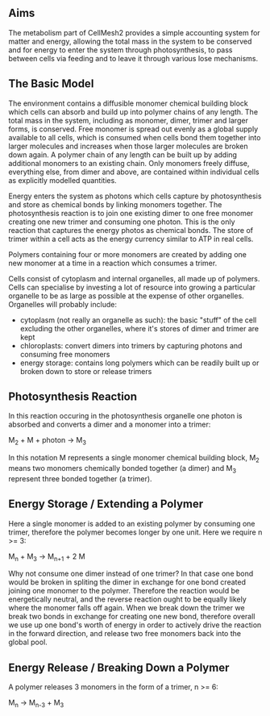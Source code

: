 ## Aims
The metabolism part of CellMesh2 provides a simple accounting system for matter and energy, allowing the total mass in the system to be conserved and for energy to enter the system through photosynthesis, to pass between cells via feeding and to leave it through various lose mechanisms.

## The Basic Model
The environment contains a diffusible monomer chemical building block which cells can absorb and build up into polymer chains of any length. The total mass in the system, including as monomer, dimer, trimer and larger forms, is conserved. Free monomer is spread out evenly as a global supply available to all cells, which is consumed when cells bond them together into larger molecules and increases when those larger molecules are broken down again. A polymer chain of any length can be built up by adding additional monomers to an existing chain. Only monomers freely diffuse, everything else, from dimer and above, are contained within individual cells as explicitly modelled quantities.

Energy enters the system as photons which cells capture by photosynthesis and store as chemical bonds by linking monomers together. The photosynthesis reaction is to join one existing dimer to one free monomer creating one new trimer and consuming one photon. This is the only reaction that captures the energy photos as chemical bonds. The store of trimer within a cell acts as the energy currency similar to ATP in real cells.

Polymers containing four or more monomers are created by adding one new monomer at a time in a reaction which consumes a trimer.

Cells consist of cytoplasm and internal organelles, all made up of polymers. Cells can specialise by investing a lot of resource into growing a particular organelle to be as large as possible at the expense of other organelles. Organelles will probably include:

- cytoplasm (not really an organelle as such): the basic "stuff" of the cell excluding the other organelles, where it's stores of dimer and trimer are kept
- chloroplasts: convert dimers into trimers by capturing photons and consuming free monomers 
- energy storage: contains long polymers which can be readily built up or broken down to store or release trimers

## Photosynthesis Reaction
In this reaction occuring in the photosynthesis organelle one photon is absorbed and converts a dimer and a monomer into a trimer:

 M<sub>2</sub> + M + photon &rarr; M<sub>3</sub>

In this notation M represents a single monomer chemical building block, M<sub>2</sub> means two monomers chemically bonded together (a dimer) and M<sub>3</sub> represent three bonded together (a trimer).

## Energy Storage / Extending a Polymer
Here a single monomer is added to an existing polymer by consuming one trimer, therefore the polymer becomes longer by one unit. Here we require n >= 3:

  M<sub>n</sub> + M<sub>3</sub> &rarr; M<sub>n+1</sub> + 2 M

Why not consume one dimer instead of one trimer? In that case one bond would be broken in spliting the dimer in exchange for one bond created joining one monomer to the polymer. Therefore the reaction would be energetically neutral, and the reverse reaction ought to be equally likely where the monomer falls off again. When we break down the trimer we break two bonds in exchange for creating one new bond, therefore overall we use up one bond's worth of energy in order to actively drive the reaction in the forward direction, and release two free monomers back into the global pool.

## Energy Release / Breaking Down a Polymer
A polymer releases 3 monomers in the form of a trimer, n >= 6:

  M<sub>n</sub> &rarr; M<sub>n-3</sub> + M<sub>3</sub>
